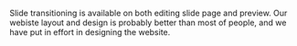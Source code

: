 Slide transitioning is available on both editing slide page and preview.
Our webiste layout and design is probably better than most of people, and we have
put in effort in designing the website. 